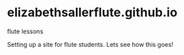# elizabethsallerflute.github.io
flute lessons

Setting up a site for flute students.
Lets see how this goes!
